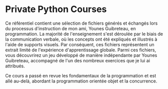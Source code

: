 # Private Python Courses
Ce référentiel contient une sélection de fichiers générés et échangés lors du processus d'instruction de mon ami, Younes Guibreteau, en programmation. La majorité de l'enseignement s'est déroulée par le biais de la communication verbale, où les concepts ont été expliqués et illustrés à l'aide de supports visuels. Par conséquent, ces fichiers représentent un extrait limité de l'expérience d'apprentissage globale. Parmi ces fichiers, vous découvrirez un jeu développé de manière indépendante par Younes Guibreteau, accompagné de l'un des nombreux exercices que je lui ai attribués.

Ce cours a passé en revue les fondamentaux de la programmation et est allé au-delà, abordant la programmation orientée objet et la concurrence.
